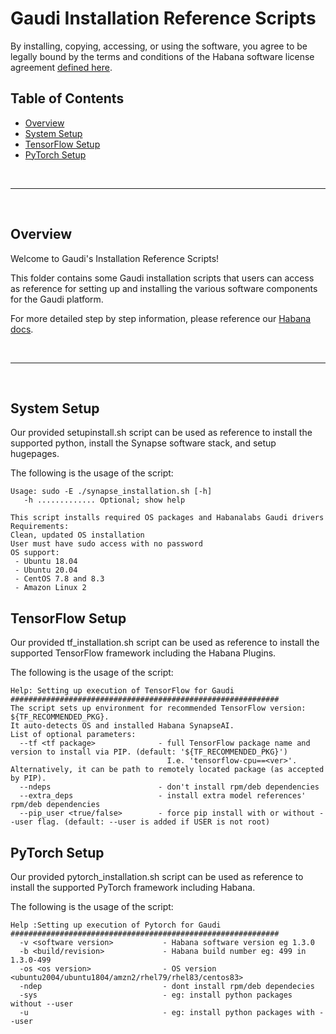 # Gaudi Installation Reference Scripts

By installing, copying, accessing, or using the software, you agree to be legally bound by the terms and conditions of the Habana software license agreement [defined here](https://habana.ai/habana-outbound-software-license-agreement/).

## Table of Contents

  - [Overview](#overview)
  - [System Setup](#System-Setup)
  - [TensorFlow Setup](#TensorFlow-Setup)
  - [PyTorch Setup](#PyTorch-Setup)


<br />

---

<br />

## Overview

Welcome to Gaudi's Installation Reference Scripts!

This folder contains some Gaudi installation scripts that users can access as reference for setting up and installing the various software components for the Gaudi platform.

For more detailed step by step information, please reference our [Habana docs](https://docs.habana.ai/en/latest/Installation_Guide/GAUDI_Installation_Guide.html).

<br />

---

<br />

## System Setup

Our provided setupinstall.sh script can be used as reference to install the supported python, install the Synapse software stack, and setup hugepages.

The following is the usage of the script:

```
Usage: sudo -E ./synapse_installation.sh [-h]
   -h ............. Optional; show help

This script installs required OS packages and Habanalabs Gaudi drivers
Requirements:
Clean, updated OS installation
User must have sudo access with no password
OS support:
 - Ubuntu 18.04
 - Ubuntu 20.04
 - CentOS 7.8 and 8.3
 - Amazon Linux 2
```

## TensorFlow Setup

Our provided tf_installation.sh script can be used as reference to install the supported TensorFlow framework including the Habana Plugins.

The following is the usage of the script:

```
Help: Setting up execution of TensorFlow for Gaudi
############################################################
The script sets up environment for recommended TensorFlow version: ${TF_RECOMMENDED_PKG}.
It auto-detects OS and installed Habana SynapseAI.
List of optional parameters:
  --tf <tf package>              - full TensorFlow package name and version to install via PIP. (default: '${TF_RECOMMENDED_PKG}')
                                   I.e. 'tensorflow-cpu==<ver>'. Alternatively, it can be path to remotely located package (as accepted by PIP).
  --ndeps                        - don't install rpm/deb dependencies
  --extra_deps                   - install extra model references' rpm/deb dependencies
  --pip_user <true/false>        - force pip install with or without --user flag. (default: --user is added if USER is not root)
```

## PyTorch Setup

Our provided pytorch_installation.sh script can be used as reference to install the supported PyTorch framework including Habana.

The following is the usage of the script:

```
Help :Setting up execution of Pytorch for Gaudi
############################################################
  -v <software version>           - Habana software version eg 1.3.0
  -b <build/revision>             - Habana build number eg: 499 in 1.3.0-499
  -os <os version>                - OS version <ubuntu2004/ubuntu1804/amzn2/rhel79/rhel83/centos83>
  -ndep                           - dont install rpm/deb dependecies
  -sys                            - eg: install python packages without --user
  -u                              - eg: install python packages with --user
```